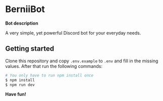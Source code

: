 # **BerniiBot**

**Bot description**

A very simple, yet powerful Discord bot for your everyday needs.

## **Getting started**

Clone this repository and copy `.env.example` to `.env` and fill in the missing values. After that run the following commands:

```bash
# You only have to run npm install once
$ npm install
$ npm run dev
```

**Have fun!**
